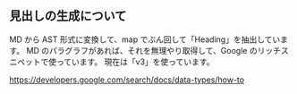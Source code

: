 ## 見出しの生成について

MD から AST 形式に変換して、map でぶん回して「Heading」を抽出しています。
MD のパラグラフがあれば、それを無理やり取得して、Google のリッチスニペットで使っています。
現在は「v3」を使っています。

https://developers.google.com/search/docs/data-types/how-to
